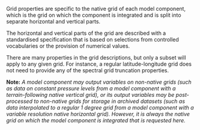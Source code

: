 Grid properties are specific to the native grid of each model component, which is the grid on which the component is integrated and is split into separate horizontal and vertical parts. 

The horizontal and vertical parts of the grid are described with a standardised specification that is based on selections from controlled vocabularies or the provision of numerical values. 

There are many properties in the grid descriptions, but only a subset will apply to any given grid. For instance, a regular latitude-longitude grid does not need to provide any of the spectral grid truncation properties.

**Note:** _A model component may output variables on non-native grids (such as data on constant pressure levels from a model component with a terrain-following native vertical grid), or its output variables may be post-processed to non-native grids for storage in archived datasets (such as data interpolated to a regular 1 degree grid from a model component with a variable resolution native horizontal grid). However, it is always the native grid on which the model component is integrated that is requested here._

